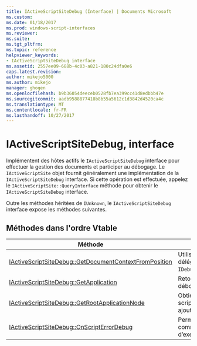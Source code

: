 ```yaml
---
title: IActiveScriptSiteDebug (Interface) | Documents Microsoft
ms.custom: 
ms.date: 01/18/2017
ms.prod: windows-script-interfaces
ms.reviewer: 
ms.suite: 
ms.tgt_pltfrm: 
ms.topic: reference
helpviewer_keywords:
- IActiveScriptSiteDebug interface
ms.assetid: 2557ee09-688b-4c03-a821-180c24dfa0e6
caps.latest.revision: 
author: mikejo5000
ms.author: mikejo
manager: ghogen
ms.openlocfilehash: b9b36054deeceb0528fb7ea399cc41d8edbbb47e
ms.sourcegitcommit: aadb9588877418b8b55a5612c1d3842d4520ca4c
ms.translationtype: MT
ms.contentlocale: fr-FR
ms.lasthandoff: 10/27/2017
---
```

# <a name="iactivescriptsitedebug-interface"></a>IActiveScriptSiteDebug, interface
Implémentent des hôtes actifs le `IActiveScriptSiteDebug` interface pour effectuer la gestion des documents et participer au débogage. Le `IActiveScriptSite` objet fournit généralement une implémentation de la `IActiveScriptSiteDebug` interface. Si cette opération est effectuée, appelez le `IActiveScriptSite::QueryInterface` méthode pour obtenir le `IActiveScriptSiteDebug` interface.  
  
 Outre les méthodes héritées de `IUnknown`, le `IActiveScriptSiteDebug` interface expose les méthodes suivantes.  
  
## <a name="methods-in-vtable-order"></a>Méthodes dans l'ordre Vtable  
  
|Méthode|Description|  
|------------|-----------------|  
|[IActiveScriptSiteDebug::GetDocumentContextFromPosition](../../winscript/reference/iactivescriptsitedebug-getdocumentcontextfromposition.md)|Utilisé par le moteur de langage pour déléguer `IDebugCodeContext::GetSourceContext`.|  
|[IActiveScriptSiteDebug::GetApplication](../../winscript/reference/iactivescriptsitedebug-getapplication.md)|Retourne l’objet d’application de débogage associé à ce site de script.|  
|[IActiveScriptSiteDebug::GetRootApplicationNode](../../winscript/reference/iactivescriptsitedebug-getrootapplicationnode.md)|Obtient le nœud d’application dans le script de documents doivent être ajoutés.|  
|[IActiveScriptSiteDebug::OnScriptErrorDebug](../../winscript/reference/iactivescriptsitedebug-onscripterrordebug.md)|Permet à un hôte actif déterminer comment gérer les erreurs d’exécution.|